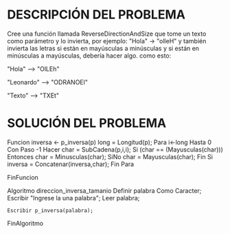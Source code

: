 # DESCRIPCIÓN DEL PROBLEMA

Cree una función llamada ReverseDirectionAndSize que tome un texto como parámetro y lo invierta, por ejemplo: "Hola" -> "olleH" y también invierta las letras si están en mayúsculas a minúsculas y si están en minúsculas a mayúsculas, debería hacer algo. como esto:

"Hola" --> "OlLEh"

"Leonardo" --> "ODRANOEl"

"Texto" --> "TXEt"



# SOLUCIÓN DEL PROBLEMA

Funcion inversa <- p_inversa(p)
	long = Longitud(p);
	Para i<-long Hasta 0 Con Paso -1 Hacer
		char = SubCadena(p,i,i);
		Si (char == (Mayusculas(char))) Entonces
			char = Minusculas(char);
		SiNo
			char = Mayusculas(char);
		Fin Si
		inversa = Concatenar(inversa,char);
	Fin Para
	
FinFuncion

Algoritmo direccion_inversa_tamanio
	Definir palabra Como Caracter;
	Escribir "Ingrese la una palabra";
	Leer palabra;
	
	Escribir p_inversa(palabra);
FinAlgoritmo